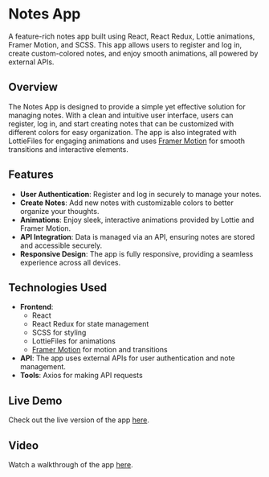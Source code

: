 # Notes App

A feature-rich notes app built using React, React Redux, Lottie animations, Framer Motion, and SCSS. This app allows users to register and log in, create custom-colored notes, and enjoy smooth animations, all powered by external APIs.

## Overview

The Notes App is designed to provide a simple yet effective solution for managing notes. With a clean and intuitive user interface, users can register, log in, and start creating notes that can be customized with different colors for easy organization. The app is also integrated with LottieFiles for engaging animations and uses [Framer Motion](https://www.framer.com/motion/) for smooth transitions and interactive elements.

## Features

- **User Authentication**: Register and log in securely to manage your notes.
- **Create Notes**: Add new notes with customizable colors to better organize your thoughts.
- **Animations**: Enjoy sleek, interactive animations provided by Lottie and Framer Motion.
- **API Integration**: Data is managed via an API, ensuring notes are stored and accessible securely.
- **Responsive Design**: The app is fully responsive, providing a seamless experience across all devices.

## Technologies Used

- **Frontend**:
  - React
  - React Redux for state management
  - SCSS for styling
  - LottieFiles for animations
  - [Framer Motion](https://www.framer.com/motion/) for motion and transitions
- **API**: The app uses external APIs for user authentication and note management.
- **Tools**: Axios for making API requests

## Live Demo

Check out the live version of the app [here](https://k7413ds433d.github.io/Notes-App/#/login).

## Video

Watch a walkthrough of the app [here](#).
